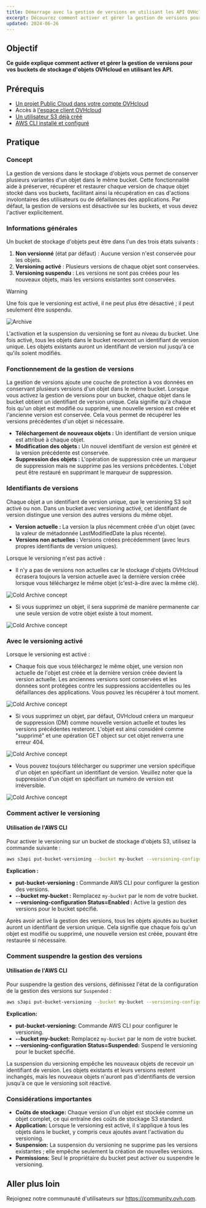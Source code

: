 ```yaml
---
title: Démarrage avec la gestion de versions en utilisant les API OVHcloud
excerpt: Découvrez comment activer et gérer la gestion de versions pour vos buckets de stockage d'objets OVHcloud en utilisant les API. Les futures mises à jour couvriront le panneau de contrôle OVHcloud.
updated: 2024-06-26
---
```


## Objectif

**Ce guide explique comment activer et gérer la gestion de versions pour vos buckets de stockage d'objets OVHcloud en utilisant les API.**

## Prérequis
- [Un projet Public Cloud dans votre compte OVHcloud](https://www.ovhcloud.com/en-ie/public-cloud/?_gl=1*15ms1jj*_gcl_au*NjU4OTMxNzYxLjE3MTU4NjYwMjYuMzMyNTY2MDM5LjE3MTk1OTA5ODcuMTcxOTU5MDk4Nw..)
- Accès à [l'espace client OVHcloud](https://www.ovh.com/auth/?action=gotomanager&from=https://www.ovh.co.uk/&ovhSubsidiary=GB&_gl=1*6cglkx*_gcl_au*NjU4OTMxNzYxLjE3MTU4NjYwMjYuMzMyNTY2MDM5LjE3MTk1OTA5ODcuMTcxOTU5MDk4Nw..)
- [Un utilisateur S3 déjà créé](https://help.ovhcloud.com/csm/en-ie-public-cloud-storage-s3-identity-access-management?id=kb_article_view&sysparm_article=KB0047351)
- [AWS CLI installé et configuré](https://help.ovhcloud.com/csm/en-public-cloud-storage-s3-getting-started-object-storage?id=kb_article_view&sysparm_article=KB0047348)


## Pratique

### Concept

La gestion de versions dans le stockage d'objets vous permet de conserver plusieurs variantes d'un objet dans le même bucket. Cette fonctionnalité aide à préserver, récupérer et restaurer chaque version de chaque objet stocké dans vos buckets, facilitant ainsi la récupération en cas d'actions involontaires des utilisateurs ou de défaillances des applications. Par défaut, la gestion de versions est désactivée sur les buckets, et vous devez l'activer explicitement.

### Informations générales

Un bucket de stockage d'objets peut être dans l'un des trois états suivants :

1. **Non versionné** (état par défaut) : Aucune version n'est conservée pour les objets.
2. **Versioning activé** : Plusieurs versions de chaque objet sont conservées.
3. **Versioning suspendu** : Les versions ne sont pas créées pour les nouveaux objets, mais les versions existantes sont conservées.

> [!warning]
> Une fois que le versioning est activé, il ne peut plus être désactivé ; il peut seulement être suspendu.

![Archive](images/versionning.png)

L'activation et la suspension du versioning se font au niveau du bucket. Une fois activé, tous les objets dans le bucket recevront un identifiant de version unique. Les objets existants auront un identifiant de version nul jusqu'à ce qu'ils soient modifiés.

### Fonctionnement de la gestion de versions

La gestion de versions ajoute une couche de protection à vos données en conservant plusieurs versions d'un objet dans le même bucket. Lorsque vous activez la gestion de versions pour un bucket, chaque objet dans le bucket obtient un identifiant de version unique. Cela signifie qu'à chaque fois qu'un objet est modifié ou supprimé, une nouvelle version est créée et l'ancienne version est conservée. Cela vous permet de récupérer les versions précédentes d'un objet si nécessaire.

- **Téléchargement de nouveaux objets :** Un identifiant de version unique est attribué à chaque objet.
- **Modification des objets :** Un nouvel identifiant de version est généré et la version précédente est conservée.
- **Suppression des objets :** L'opération de suppression crée un marqueur de suppression mais ne supprime pas les versions précédentes. L'objet peut être restauré en supprimant le marqueur de suppression.

### Identifiants de versions

Chaque objet a un identifiant de version unique, que le versioning S3 soit activé ou non. Dans un bucket avec versioning activé, cet identifiant de version distingue une version des autres versions du même objet.

- **Version actuelle :** La version la plus récemment créée d'un objet (avec la valeur de métadonnée LastModifiedDate la plus récente).
- **Versions non actuelles :** Versions créées précédemment (avec leurs propres identifiants de version uniques).

Lorsque le versioning n'est pas activé :

- Il n'y a pas de versions non actuelles car le stockage d'objets OVHcloud écrasera toujours la version actuelle avec la dernière version créée lorsque vous téléchargez le même objet (c'est-à-dire avec la même clé).

![Cold Archive concept](images/Withversioningdisabled.png)

- Si vous supprimez un objet, il sera supprimé de manière permanente car une seule version de votre objet existe à tout moment.

![Cold Archive concept](images/Withversioningdisabled2.png)

### Avec le versioning activé

Lorsque le versioning est activé :

- Chaque fois que vous téléchargez le même objet, une version non actuelle de l'objet est créée et la dernière version créée devient la version actuelle. Les anciennes versions sont conservées et les données sont protégées contre les suppressions accidentelles ou les défaillances des applications. Vous pouvez les récupérer à tout moment.

![Cold Archive concept](images/Withversioningenabled.png)

- Si vous supprimez un objet, par défaut, OVHcloud créera un marqueur de suppression (DM) comme nouvelle version actuelle et toutes les versions précédentes resteront. L'objet est ainsi considéré comme "supprimé" et une opération GET object sur cet objet renverra une erreur 404.

![Cold Archive concept](images/Withversioningenabled2.png)

- Vous pouvez toujours télécharger ou supprimer une version spécifique d'un objet en spécifiant un identifiant de version. Veuillez noter que la suppression d'un objet en spécifiant un numéro de version est irréversible.

![Cold Archive concept](images/Withversioningenabled3.png)

### Comment activer le versioning

#### Utilisation de l'AWS CLI

Pour activer le versioning sur un bucket de stockage d'objets S3, utilisez la commande suivante :

```sh
aws s3api put-bucket-versioning --bucket my-bucket --versioning-configuration Status=Enabled
```
**Explication :**

- **put-bucket-versioning :** Commande AWS CLI pour configurer la gestion des versions.
- **--bucket my-bucket :** Remplacez `my-bucket` par le nom de votre bucket.
- **--versioning-configuration Status=Enabled :** Active la gestion des versions pour le bucket spécifié.

Après avoir activé la gestion des versions, tous les objets ajoutés au bucket auront un identifiant de version unique. Cela signifie que chaque fois qu'un objet est modifié ou supprimé, une nouvelle version est créée, pouvant être restaurée si nécessaire.

### Comment suspendre la gestion des versions

#### Utilisation de l'AWS CLI

Pour suspendre la gestion des versions, définissez l'état de la configuration de la gestion des versions sur `Suspended` :

```sh
aws s3api put-bucket-versioning --bucket my-bucket --versioning-configuration Status=Suspended
```

**Explication:**

- **put-bucket-versioning:** Commande AWS CLI pour configurer le versioning.
- **--bucket my-bucket:** Remplacez `my-bucket` par le nom de votre bucket.
- **--versioning-configuration Status=Suspended:**  Suspend le versioning pour le bucket spécifié.

La suspension du versioning empêche les nouveaux objets de recevoir un identifiant de version. Les objets existants et leurs versions restent inchangés, mais les nouveaux objets n'auront pas d'identifiants de version jusqu'à ce que le versioning soit réactivé.

### Considérations importantes

- **Coûts de stockage:** Chaque version d'un objet est stockée comme un objet complet, ce qui entraîne des coûts de stockage S3 standard.
- **Application:** Lorsque le versioning est activé, il s'applique à tous les objets dans le bucket, y compris ceux ajoutés avant l'activation du versioning.
- **Suspension:** La suspension du versioning ne supprime pas les versions existantes ; elle empêche seulement la création de nouvelles versions.
- **Permissions:** Seul le propriétaire du bucket peut activer ou suspendre le versioning.

## Aller plus loin

Rejoignez notre communauté d'utilisateurs sur  <https://community.ovh.com>.
